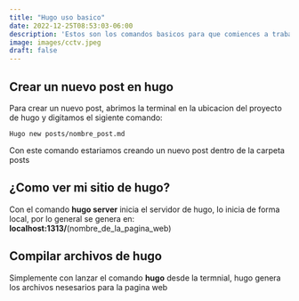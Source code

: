 ```yaml
---
title: "Hugo uso basico"
date: 2022-12-25T08:53:03-06:00
description: 'Estos son los comandos basicos para que comiences a trabajar con hugo'
image: images/cctv.jpeg
draft: false
---
```


## Crear un nuevo post en hugo
Para crear un nuevo post, abrimos la terminal en la ubicacion del proyecto de hugo y digitamos el sigiente comando:

    Hugo new posts/nombre_post.md

Con este comando estariamos creando un nuevo post dentro de la carpeta posts

## ¿Como ver mi sitio de hugo?
Con el comando **hugo server** inicia el servidor de hugo, lo inicia de forma local, por lo general se genera en: **localhost:1313/**(nombre_de_la_pagina_web)

## Compilar archivos de hugo
Simplemente con lanzar el comando **hugo** desde la termnial, hugo genera los archivos nesesarios para la pagina web